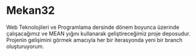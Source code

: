 # Mekan32
Web Teknolojileri ve Programlama dersinde dönem boyunca üzerinde çalışacağımız ve MEAN yığını kullanarak geliştireceğimiz proje deposudur. Projenin gelişimini görmek amacıyla her bir iterasyonda yeni bir branch oluşturuyorum.

